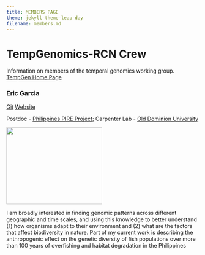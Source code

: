 ```yaml
---
title: MEMBERS PAGE
theme: jekyll-theme-leap-day
filename: members.md
---
```


# TempGenomics-RCN Crew 

Information on members of the temporal genomics working group. [TempGen Home Page](https://tempgenomics-rcn.github.io/website/)

### Eric Garcia 
[Git](https://github.com/ericgarciaresearch) [Website](https://ericgarciaphd.wordpress.com/)

Postdoc - [Philippines PIRE Project](https://sites.wp.odu.edu/PIRE/); Carpenter Lab - [Old Dominion University](https://www.odu.edu/)



<img src="https://user-images.githubusercontent.com/40210956/109213373-7f48e380-777e-11eb-892e-0a5bceb58b8a.jpg" height="200" width="250"> 

I am broadly interested in finding genomic patterns across different geographic and time scales, and using this knowledge to better understand (1) how organisms adapt to their environment and (2) what are the factors that affect biodiversity in nature. Part of my current work is describing the anthropogenic effect on the genetic diversity of fish populations over more than 100 years of overfishing and habitat degradation in the Philippines

